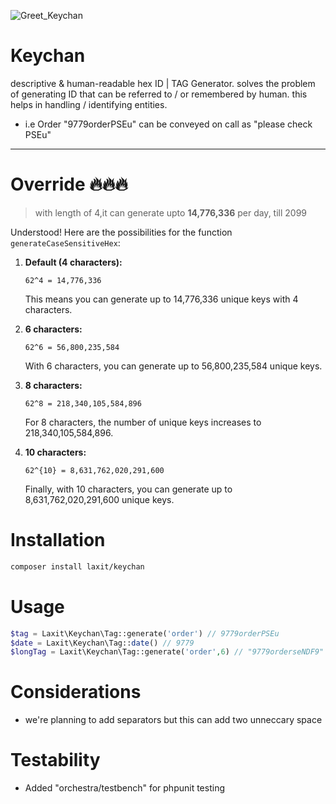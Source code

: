 
![Greet_Keychan](https://storage.googleapis.com/wcorp_public/waifulab/preview/6773cc5932aa695d3ba08e670ecb458b1659886226.png) 
# Keychan 
descriptive &amp; human-readable hex ID | TAG Generator.
solves  the problem of generating ID that can be referred to / or remembered by human. this helps in handling / identifying entities.
<br>
- i.e Order "9779orderPSEu" can be conveyed on call as "please check PSEu"

---

# Override 🔥🔥🔥
> with length of 4,it can generate upto **14,776,336** per day, till 2099

Understood! Here are the possibilities for the function `generateCaseSensitiveHex`:

1. **Default (4 characters):**
   ```
   62^4 = 14,776,336
   ```
   This means you can generate up to 14,776,336 unique keys with 4 characters.

2. **6 characters:**
   ```
   62^6 = 56,800,235,584
   ```
   With 6 characters, you can generate up to 56,800,235,584 unique keys.

3. **8 characters:**
   ```
   62^8 = 218,340,105,584,896
   ```
   For 8 characters, the number of unique keys increases to 218,340,105,584,896.

4. **10 characters:**
   ```
   62^{10} = 8,631,762,020,291,600
   ```
   Finally, with 10 characters, you can generate up to 8,631,762,020,291,600 unique keys.


# Installation

```sh
composer install laxit/keychan
```
 
# Usage

```php
$tag = Laxit\Keychan\Tag::generate('order') // 9779orderPSEu
$date = Laxit\Keychan\Tag::date() // 9779
$longTag = Laxit\Keychan\Tag::generate('order',6) // "9779orderseNDF9"
```

# Considerations

- we're planning to add separators but this can add two unneccary space

# Testability

- Added "orchestra/testbench" for phpunit testing